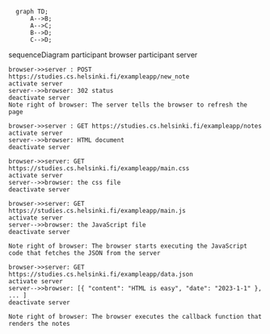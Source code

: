 ```mermaid
  graph TD;
      A-->B;
      A-->C;
      B-->D;
      C-->D;
```

sequenceDiagram
    participant browser
    participant server
    
    browser->>server : POST https://studies.cs.helsinki.fi/exampleapp/new_note
    activate server
    server-->>browser: 302 status
    deactivate server
    Note right of browser: The server tells the browser to refresh the page

    browser->>server : GET https://studies.cs.helsinki.fi/exampleapp/notes
    activate server
    server-->>browser: HTML document
    deactivate server
    
    browser->>server: GET https://studies.cs.helsinki.fi/exampleapp/main.css
    activate server
    server-->>browser: the css file
    deactivate server
    
    browser->>server: GET https://studies.cs.helsinki.fi/exampleapp/main.js
    activate server
    server-->>browser: the JavaScript file
    deactivate server
    
    Note right of browser: The browser starts executing the JavaScript code that fetches the JSON from the server
    
    browser->>server: GET https://studies.cs.helsinki.fi/exampleapp/data.json
    activate server
    server-->>browser: [{ "content": "HTML is easy", "date": "2023-1-1" }, ... ]
    deactivate server

    Note right of browser: The browser executes the callback function that renders the notes